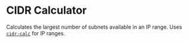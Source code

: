 # CIDR Calculator

Calculates the largest number of subnets available in an IP range. Uses [`cidr-calc`](https://github.com/arineng/cidr-calc) for IP ranges.
